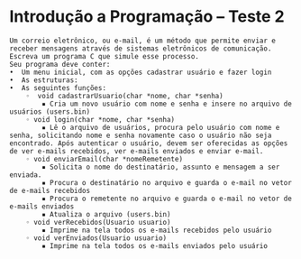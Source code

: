 
# Introdução a Programação – Teste 2

    Um correio eletrônico, ou e-mail, é um método que permite enviar e receber mensagens através de sistemas eletrônicos de comunicação. Escreva um programa C que simule esse processo.
    Seu programa deve conter:
    •  Um menu inicial, com as opções cadastrar usuário e fazer login
    •  As estruturas:
    •  As seguintes funções:
        ◦  void cadastrarUsuario(char *nome, char *senha)
            ▪ Cria um novo usuário com nome e senha e insere no arquivo de usuários (users.bin)
        ◦ void login(char *nome, char *senha)
            ▪ Lê o arquivo de usuários, procura pelo usuário com nome e senha, solicitando nome e senha novamente caso o usuário não seja encontrado. Após autenticar o usuário, devem ser oferecidas as opções de ver e-mails recebidos, ver e-mails enviados e enviar e-mail.
        ◦ void enviarEmail(char *nomeRemetente)
            ▪ Solicita o nome do destinatário, assunto e mensagem a ser enviada.
            ▪ Procura o destinatário no arquivo e guarda o e-mail no vetor de e-mails recebidos
            ▪ Procura o remetente no arquivo e guarda o e-mail no vetor de e-mails enviados
            ▪ Atualiza o arquivo (users.bin)
        ◦ void verRecebidos(Usuario usuario)
            ▪ Imprime na tela todos os e-mails recebidos pelo usuário
        ◦ void verEnviados(Usuario usuario)
            ▪ Imprime na tela todos os e-mails enviados pelo usuário

